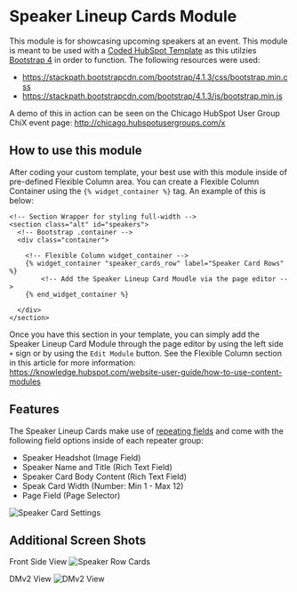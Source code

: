 # Speaker Lineup Cards Module
This module is for showcasing upcoming speakers at an event. This module is meant to be used with a [Coded HubSpot Template](https://knowledge.hubspot.com/articles/kcs_article/cos-general/build-a-custom-coded-template-in-hubspot) as this utilzies [Bootstrap 4](https://getbootstrap.com/) in order to function. The following resources were used:
* https://stackpath.bootstrapcdn.com/bootstrap/4.1.3/css/bootstrap.min.css
* https://stackpath.bootstrapcdn.com/bootstrap/4.1.3/js/bootstrap.min.js

A demo of this in action can be seen on the Chicago HubSpot User Group ChiX event page: http://chicago.hubspotusergroups.com/x

## How to use this module
After coding your custom template, your best use with this module inside of pre-defined Flexible Column area. You can create a Flexible Column Container using the `{% widget_container %}` tag. An example of this is below:

```
<!-- Section Wrapper for styling full-width -->
<section class="alt" id="speakers">
  <!-- Bootstrap .container -->
  <div class="container">
	
	<!-- Flexible Column widget_container -->
    {% widget_container "speaker_cards_row" label="Speaker Card Rows" %}
		<!-- Add the Speaker Lineup Card Moudle via the page editor -->
    {% end_widget_container %}

  </div>
</section>
```

Once you have this section in your template, you can simply add the Speaker Lineup Card Module through the page editor by using the left side `+` sign or by using the `Edit Module` button. See the Flexible Column section in this article for more information: https://knowledge.hubspot.com/website-user-guide/how-to-use-content-modules

## Features
The Speaker Lineup Cards make use of [repeating fields](https://designers.hubspot.com/docs/modules/repeating-fields-and-loops) and come with the following field options inside of each repeater group:

* Speaker Headshot (Image Field)
* Speaker Name and Title (Rich Text Field)
* Speaker Card Body Content (Rich Text Field)
* Speak Card Width (Number: Min 1 - Max 12)
* Page Field (Page Selector)

![Speaker Card Settings](https://raw.githubusercontent.com/ajlaporte/Speaker-Lineup-Cards/master/screenshots/speaker-card-settings.gif "Speaker Card Settings")

## Additional Screen Shots

Front Side View
![Speaker Row Cards ](https://raw.githubusercontent.com/ajlaporte/Speaker-Lineup-Cards/master/screenshots/speaker-row-cards.jpg "Speaker Row Cards")

DMv2 View
![DMv2 View ](https://raw.githubusercontent.com/ajlaporte/Speaker-Lineup-Cards/master/screenshots/behind-the-scenes.jpg "DMv2 View")